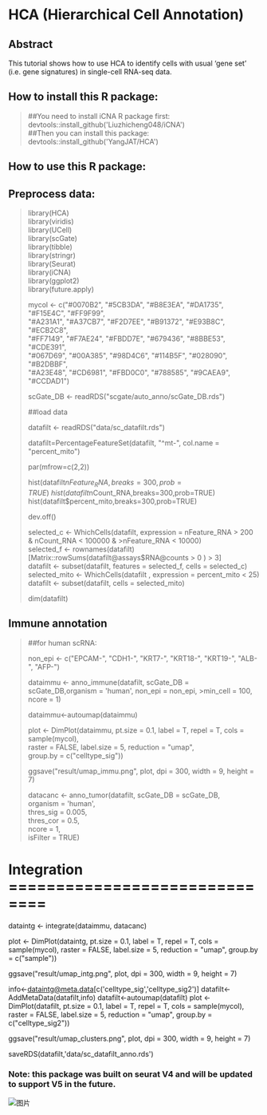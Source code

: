 # HCA (Hierarchical Cell Annotation)
## Abstract 
This tutorial shows how to use HCA to identify cells with usual ‘gene set’ (i.e. gene signatures) in single-cell RNA-seq data. 
## How to install this R package:

>##You need to install iCNA R package first: \
>devtools::install_github('Liuzhicheng048/iCNA') \
>##Then you can install this package:\
>devtools::install_github('YangJAT/HCA')

## How to use this R package:

## Preprocess data:

>library(HCA) \
>library(viridis) \
>library(UCell) \
>library(scGate) \
>library(tibble) \
>library(stringr) \
>library(Seurat) \
>library(iCNA) \
>library(ggplot2) \
>library(future.apply) 
>
>
>mycol <- c("#0070B2", "#5CB3DA", "#B8E3EA", "#DA1735", "#F15E4C", "#FF9F99", \
>           "#A231A1", "#A37CB7", "#F2D7EE", "#B91372", "#E93B8C", "#ECB2C8", \
>           "#FF7149", "#F7AE24", "#FBDD7E", "#679436", "#8BBE53", "#CDE391", \
>           "#067D69", "#00A385", "#98D4C6", "#114B5F", "#028090", "#B2DBBF", \
>          "#A23E48", "#CD6981", "#FBD0C0", "#788585", "#9CAEA9", "#CCDAD1")
>
>
>scGate_DB <- readRDS("scgate/auto_anno/scGate_DB.rds")
>
>##load data
>
>datafilt <- readRDS("data/sc_datafilt.rds")
>
>datafilt=PercentageFeatureSet(datafilt, "^mt-", col.name = "percent_mito")
>
>par(mfrow=c(2,2))
>
>hist(datafilt$nFeature_RNA,breaks=300,prob=TRUE) \
>hist(datafilt$nCount_RNA,breaks=300,prob=TRUE) \
>hist(datafilt$percent_mito,breaks=300,prob=TRUE)
>
>dev.off()
>
>selected_c <- WhichCells(datafilt, expression = nFeature_RNA > 200 & nCount_RNA < 100000 & >nFeature_RNA < 10000) \
>selected_f <- rownames(datafilt)[Matrix::rowSums(datafilt@assays$RNA@counts > 0 ) > 3] \
>datafilt <- subset(datafilt, features = selected_f, cells = selected_c) \
>selected_mito <- WhichCells(datafilt , expression = percent_mito < 25)  \
>datafilt <- subset(datafilt, cells = selected_mito)
>
>dim(datafilt)

## Immune annotation 
>##for human scRNA:
>
>non_epi <- c("EPCAM-", "CDH1-", "KRT7-", "KRT18-", "KRT19-", "ALB-", "AFP-")
>
>dataimmu <- anno_immune(datafilt, scGate_DB = scGate_DB,organism = 'human', non_epi = non_epi, >min_cell = 100, ncore = 1)
>
>dataimmu<-autoumap(dataimmu)
>
>plot <- DimPlot(dataimmu, pt.size = 0.1, label = T, repel = T, cols = sample(mycol), \
>                raster = FALSE, label.size = 5, reduction = "umap", \
>                group.by = c("celltype_sig"))
>
>ggsave("result/umap_immu.png", plot, dpi = 300, width = 9, height = 7)
>
>datacanc <- anno_tumor(datafilt, scGate_DB = scGate_DB, \
>                       organism = 'human', \
>                      thres_sig = 0.005, \
>                     thres_cor = 0.5, \
>                     ncore = 1, \
>                     isFilter = TRUE)

# Integration ==============================

dataintg <- integrate(dataimmu, datacanc)

plot <- DimPlot(dataintg, pt.size = 0.1, label = T, repel = T, cols = sample(mycol),
                raster = FALSE, label.size = 5, reduction = "umap",
                group.by = c("sample"))

ggsave("result/umap_intg.png", plot, dpi = 300, width = 9, height = 7)



info<-dataintg@meta.data[c('celltype_sig','celltype_sig2')]
datafilt<-AddMetaData(datafilt,info)
datafilt<-autoumap(datafilt)
plot <- DimPlot(datafilt, pt.size = 0.1, label = T, repel = T, cols = sample(mycol),
                raster = FALSE, label.size = 5, reduction = "umap",
                group.by = c("celltype_sig2"))

ggsave("result/umap_clusters.png", plot, dpi = 300, width = 9, height = 7)

saveRDS(datafilt,'data/sc_datafilt_anno.rds')


### Note: this package was built on seurat V4 and will be updated to support V5 in the future.
![图片](https://github.com/YangJAT/HCA/assets/70686083/d8fb4993-175e-453f-bff6-45bcd8c91ef3)
